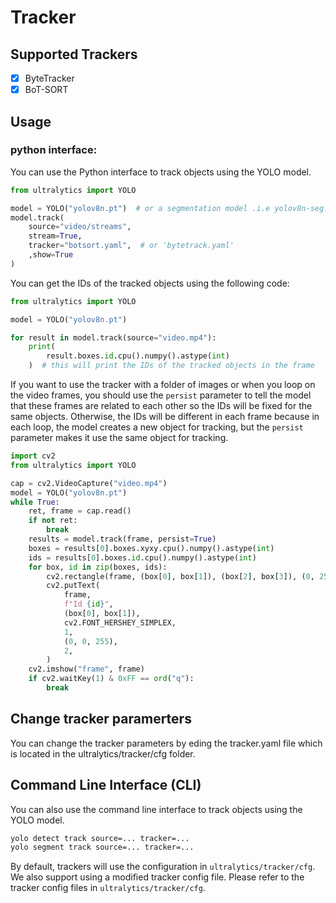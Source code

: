# Tracker

## Supported Trackers

- [x] ByteTracker
- [x] BoT-SORT

## Usage

### python interface:

You can use the Python interface to track objects using the YOLO model.

```python
from ultralytics import YOLO

model = YOLO("yolov8n.pt")  # or a segmentation model .i.e yolov8n-seg.pt
model.track(
    source="video/streams",
    stream=True,
    tracker="botsort.yaml",  # or 'bytetrack.yaml'
    ,show=True
)
```

You can get the IDs of the tracked objects using the following code:

```python
from ultralytics import YOLO

model = YOLO("yolov8n.pt")

for result in model.track(source="video.mp4"):
    print(
        result.boxes.id.cpu().numpy().astype(int)
    )  # this will print the IDs of the tracked objects in the frame
```

If you want to use the tracker with a folder of images or when you loop on the video frames, you should use the `persist` parameter to tell the model that these frames are related to each other so the IDs will be fixed for the same objects. Otherwise, the IDs will be different in each frame because in each loop, the model creates a new object for tracking, but the `persist` parameter makes it use the same object for tracking.

```python
import cv2
from ultralytics import YOLO

cap = cv2.VideoCapture("video.mp4")
model = YOLO("yolov8n.pt")
while True:
    ret, frame = cap.read()
    if not ret:
        break
    results = model.track(frame, persist=True)
    boxes = results[0].boxes.xyxy.cpu().numpy().astype(int)
    ids = results[0].boxes.id.cpu().numpy().astype(int)
    for box, id in zip(boxes, ids):
        cv2.rectangle(frame, (box[0], box[1]), (box[2], box[3]), (0, 255, 0), 2)
        cv2.putText(
            frame,
            f"Id {id}",
            (box[0], box[1]),
            cv2.FONT_HERSHEY_SIMPLEX,
            1,
            (0, 0, 255),
            2,
        )
    cv2.imshow("frame", frame)
    if cv2.waitKey(1) & 0xFF == ord("q"):
        break
```

## Change tracker paramerters

You can change the tracker parameters by eding the tracker.yaml file which is located in the ultralytics/tracker/cfg folder.

## Command Line Interface (CLI)

You can also use the command line interface to track objects using the YOLO model.

```bash
yolo detect track source=... tracker=...
yolo segment track source=... tracker=...
```

By default, trackers will use the configuration in `ultralytics/tracker/cfg`.
We also support using a modified tracker config file. Please refer to the tracker config files
in `ultralytics/tracker/cfg`.<br>
